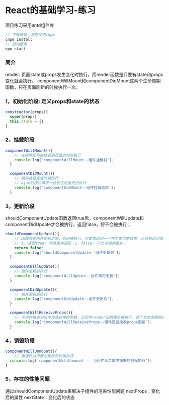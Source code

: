 # React的基础学习-练习

项目练习采用antd组件库
```javascript
// 下载依赖，推荐使用cnpm
cnpm install
// 启动服务
npm start
```

### 简介
render: 页面state或props发生变化时执行，而render函数是只要有state和props变化就会执行。
componentWillMount和componentDidMount这两个生命周期函数，只在页面刷新的时候执行一次。

### 1，初始化阶段: 定义props和state的状态

```javascript
constructor(props){
  super(props)
  this.state = {}
}
```

### 2，挂载阶段
```javascript
componentWillMount(){
    // 在组件即将被挂载到页面的时刻执行
    console.log('componentWillMount--组件挂载前');
  }

  componentDidMount(){
    // 组件挂载完成时被执行
    // ajax的接口请求一般放在这里进行执行
    console.log('componentDidMount--组件挂载结束');
  }
```
### 3，更新阶段
shouldComponentUpdate函数返回true后，componentWillUpdate和componentDidUpdate才会被执行，返回false，将不会被执行；
```javascript
shouldComponentUpdate(){
    // 函数会在组件更新之前，自动被执行。它要求返回一个布尔类型的结果，必须有返回值，
    // 1, 返回true: 同意组件更新；2，false: 不允许组件更新；
    return false;
    console.log('shouldComponentUpdate--组件更新前');
  }
  
  componentWillUpdate(){
    // 组件更新前执行
    console.log('componentWillUpdate--组件即将更新');
  }

  componentDidUpdate(){
    // 组件更新后执行
    console.log('componentDidUpdate--组件更新后');
  }

  componentWillReceiveProps(){
    // 子组件接收父组件传递过来的参数，父组件render函数重新被执行，这个生命周期就会被执行；
    console.log('componentWillReceiveProps--组件是否接收props更新');
  }
```
### 4，销毁阶段
```javascript
componentWillUnmount(){
    // 当组件从页面中删除的时候执行
  console.log('componentWillUnmount -- 当组件从页面中销毁的时候执行');
}
```
### 5，存在的性能问题
通过shouldComponentUpdate来解决子组件的渲染性能问题
nextProps：变化后的属性
nextState：变化后的状态